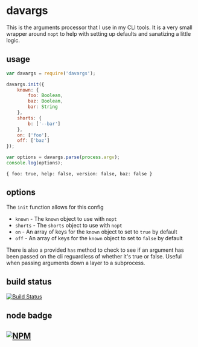 davargs
=======

This is the arguments processor that I use in my CLI tools. It is a very small wrapper around `nopt` to help
with setting up defaults and sanatizing a little logic.


usage
-----

```javascript
var davargs = require('davargs');

davargs.init({
    known: {
        foo: Boolean,
        baz: Boolean,
        bar: String
    },
    shorts: {
        b: ['--bar']
    },
    on: ['foo'],
    off: ['baz']
});

var options = davargs.parse(process.argv);
console.log(options);

```

```{ foo: true, help: false, version: false, baz: false }```



options
-------

The `init` function allows for this config

  * `known` - The `known` object to use with `nopt`
  * `shorts` - The `shorts` object to use with `nopt`
  * `on` - An array of keys for the `known` object to set to `true` by default
  * `off` - An array of keys for the `known` object to set to `false` by default

There is also a provided `has` method to check to see if an argument has been passed on the cli
reguardless of whether it's true or false. Useful when passing arguments down a layer to a subprocess.

build status
------------

[![Build Status](https://secure.travis-ci.org/davglass/davargs.png?branch=master)](http://travis-ci.org/davglass/davargs)

node badge
----------

[![NPM](https://nodei.co/npm/davargs.png)](https://nodei.co/npm/davargs/)
----
